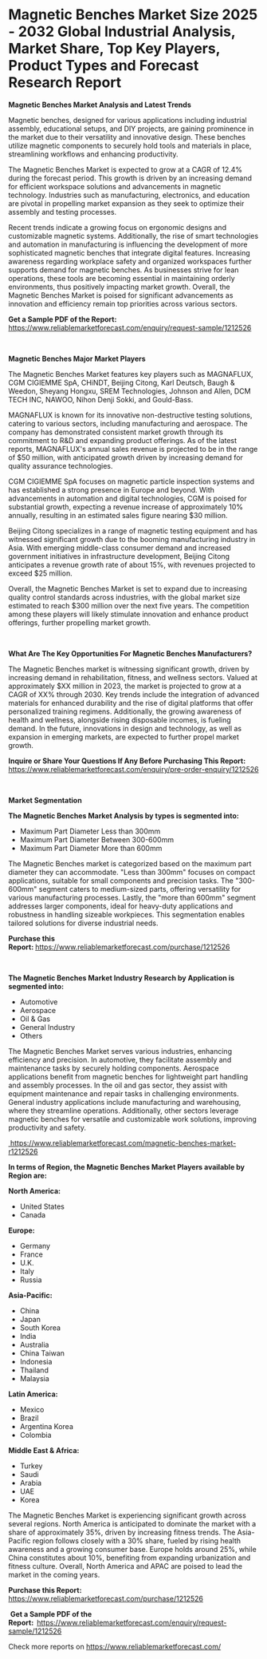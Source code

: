 <p><h1>Magnetic Benches Market Size 2025 - 2032 Global Industrial Analysis, Market Share, Top Key Players, Product Types and Forecast Research Report</h1></p><p><strong>Magnetic Benches Market Analysis and Latest Trends</strong></p>
<p><p>Magnetic benches, designed for various applications including industrial assembly, educational setups, and DIY projects, are gaining prominence in the market due to their versatility and innovative design. These benches utilize magnetic components to securely hold tools and materials in place, streamlining workflows and enhancing productivity.</p><p>The Magnetic Benches Market is expected to grow at a CAGR of 12.4% during the forecast period. This growth is driven by an increasing demand for efficient workspace solutions and advancements in magnetic technology. Industries such as manufacturing, electronics, and education are pivotal in propelling market expansion as they seek to optimize their assembly and testing processes.</p><p>Recent trends indicate a growing focus on ergonomic designs and customizable magnetic systems. Additionally, the rise of smart technologies and automation in manufacturing is influencing the development of more sophisticated magnetic benches that integrate digital features. Increasing awareness regarding workplace safety and organized workspaces further supports demand for magnetic benches. As businesses strive for lean operations, these tools are becoming essential in maintaining orderly environments, thus positively impacting market growth. Overall, the Magnetic Benches Market is poised for significant advancements as innovation and efficiency remain top priorities across various sectors.</p></p>
<p><strong>Get a Sample PDF of the Report:&nbsp;</strong> <a href="https://www.reliablemarketforecast.com/enquiry/request-sample/1212526?utm_campaign=2320&utm_medium=2&utm_source=Github&utm_content=ia&utm_term=24032025&utm_id=magnetic-benches">https://www.reliablemarketforecast.com/enquiry/request-sample/1212526</a></p>
<p>&nbsp;</p>
<p><strong>Magnetic Benches Major Market Players</strong></p>
<p><p>The Magnetic Benches Market features key players such as MAGNAFLUX, CGM CIGIEMME SpA, CHiNDT, Beijing Citong, Karl Deutsch, Baugh & Weedon, Sheyang Hongxu, SREM Technologies, Johnson and Allen, DCM TECH INC, NAWOO, Nihon Denji Sokki, and Gould-Bass. </p><p>MAGNAFLUX is known for its innovative non-destructive testing solutions, catering to various sectors, including manufacturing and aerospace. The company has demonstrated consistent market growth through its commitment to R&D and expanding product offerings. As of the latest reports, MAGNAFLUX's annual sales revenue is projected to be in the range of $50 million, with anticipated growth driven by increasing demand for quality assurance technologies.</p><p>CGM CIGIEMME SpA focuses on magnetic particle inspection systems and has established a strong presence in Europe and beyond. With advancements in automation and digital technologies, CGM is poised for substantial growth, expecting a revenue increase of approximately 10% annually, resulting in an estimated sales figure nearing $30 million.</p><p>Beijing Citong specializes in a range of magnetic testing equipment and has witnessed significant growth due to the booming manufacturing industry in Asia. With emerging middle-class consumer demand and increased government initiatives in infrastructure development, Beijing Citong anticipates a revenue growth rate of about 15%, with revenues projected to exceed $25 million.</p><p>Overall, the Magnetic Benches Market is set to expand due to increasing quality control standards across industries, with the global market size estimated to reach $300 million over the next five years. The competition among these players will likely stimulate innovation and enhance product offerings, further propelling market growth.</p></p>
<p>&nbsp;</p>
<p><strong>What Are The Key Opportunities For Magnetic Benches Manufacturers?</strong></p>
<p><p>The Magnetic Benches market is witnessing significant growth, driven by increasing demand in rehabilitation, fitness, and wellness sectors. Valued at approximately $XX million in 2023, the market is projected to grow at a CAGR of XX% through 2030. Key trends include the integration of advanced materials for enhanced durability and the rise of digital platforms that offer personalized training regimens. Additionally, the growing awareness of health and wellness, alongside rising disposable incomes, is fueling demand. In the future, innovations in design and technology, as well as expansion in emerging markets, are expected to further propel market growth.</p></p>
<p><strong>Inquire or Share Your Questions If Any Before Purchasing This Report:</strong> <a href="https://www.reliablemarketforecast.com/enquiry/pre-order-enquiry/1212526?utm_campaign=2320&utm_medium=2&utm_source=Github&utm_content=ia&utm_term=24032025&utm_id=magnetic-benches">https://www.reliablemarketforecast.com/enquiry/pre-order-enquiry/1212526</a></p>
<p>&nbsp;</p>
<p><strong>Market Segmentation</strong></p>
<p><strong>The Magnetic Benches Market Analysis by types is segmented into:</strong></p>
<p><ul><li>Maximum Part Diameter Less than 300mm</li><li>Maximum Part Diameter Between 300-600mm</li><li>Maximum Part Diameter More than 600mm</li></ul></p>
<p><p>The Magnetic Benches market is categorized based on the maximum part diameter they can accommodate. "Less than 300mm" focuses on compact applications, suitable for small components and precision tasks. The "300-600mm" segment caters to medium-sized parts, offering versatility for various manufacturing processes. Lastly, the "more than 600mm" segment addresses larger components, ideal for heavy-duty applications and robustness in handling sizeable workpieces. This segmentation enables tailored solutions for diverse industrial needs.</p></p>
<p><strong>Purchase this Report:&nbsp;</strong><a href="https://www.reliablemarketforecast.com/purchase/1212526?utm_campaign=2320&utm_medium=2&utm_source=Github&utm_content=ia&utm_term=24032025&utm_id=magnetic-benches">https://www.reliablemarketforecast.com/purchase/1212526</a></p>
<p>&nbsp;</p>
<p><strong>The Magnetic Benches Market Industry Research by Application is segmented into:</strong></p>
<p><ul><li>Automotive</li><li>Aerospace</li><li>Oil & Gas</li><li>General Industry</li><li>Others</li></ul></p>
<p><p>The Magnetic Benches Market serves various industries, enhancing efficiency and precision. In automotive, they facilitate assembly and maintenance tasks by securely holding components. Aerospace applications benefit from magnetic benches for lightweight part handling and assembly processes. In the oil and gas sector, they assist with equipment maintenance and repair tasks in challenging environments. General industry applications include manufacturing and warehousing, where they streamline operations. Additionally, other sectors leverage magnetic benches for versatile and customizable work solutions, improving productivity and safety.</p></p>
<p><a href="https://www.reliablemarketforecast.com/magnetic-benches-market-r1212526?utm_campaign=2320&utm_medium=2&utm_source=Github&utm_content=ia&utm_term=24032025&utm_id=magnetic-benches">&nbsp;https://www.reliablemarketforecast.com/magnetic-benches-market-r1212526</a></p>
<p><strong>In terms of Region, the Magnetic Benches Market Players available by Region are:</strong></p>
<p>
    <p> <strong> North America: </strong>
        <ul>
            <li>United States</li>
            <li>Canada</li>
        </ul>
        </p> 
    <p> <strong> Europe: </strong>
        <ul>
            <li>Germany</li>
            <li>France</li>
            <li>U.K.</li>
            <li>Italy</li>
            <li>Russia</li>
        </ul>
        </p> 
    <p> <strong> Asia-Pacific: </strong>
        <ul>
            <li>China</li>
            <li>Japan</li>
            <li>South Korea</li>
            <li>India</li>
            <li>Australia</li>
            <li>China Taiwan</li>
            <li>Indonesia</li>
            <li>Thailand</li>
            <li>Malaysia</li>
        </ul>
        </p> 
    <p> <strong> Latin America: </strong>
        <ul>
            <li>Mexico</li>
            <li>Brazil</li>
            <li>Argentina Korea</li>
            <li>Colombia</li>
        </ul>
        </p> 
    <p> <strong> Middle East & Africa: </strong>
        <ul>
            <li>Turkey</li>
            <li>Saudi</li>
            <li>Arabia</li>
            <li>UAE</li>
            <li>Korea</li>
        </ul>
    </p>
    </p>
<p><p>The Magnetic Benches Market is experiencing significant growth across several regions. North America is anticipated to dominate the market with a share of approximately 35%, driven by increasing fitness trends. The Asia-Pacific region follows closely with a 30% share, fueled by rising health awareness and a growing consumer base. Europe holds around 25%, while China constitutes about 10%, benefiting from expanding urbanization and fitness culture. Overall, North America and APAC are poised to lead the market in the coming years.</p></p>
<p><strong>Purchase this Report: </strong><a href="https://www.reliablemarketforecast.com/purchase/1212526?utm_campaign=2320&utm_medium=2&utm_source=Github&utm_content=ia&utm_term=24032025&utm_id=magnetic-benches">https://www.reliablemarketforecast.com/purchase/1212526</a></p>
<p>&nbsp;<strong>Get a Sample PDF of the Report:&nbsp;&nbsp;</strong><a href="https://www.reliablemarketforecast.com/enquiry/request-sample/1212526?utm_campaign=2320&utm_medium=2&utm_source=Github&utm_content=ia&utm_term=24032025&utm_id=magnetic-benches">https://www.reliablemarketforecast.com/enquiry/request-sample/1212526</a></p>
<p><strong></strong></p>
<p>Check more reports on <a href="https://www.reliablemarketforecast.com/?utm_campaign=2320&utm_medium=2&utm_source=Github&utm_content=ia&utm_term=24032025&utm_id=magnetic-benches">https://www.reliablemarketforecast.com/</a></p>